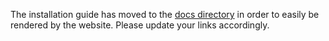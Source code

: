 The installation guide has moved to the [docs directory](docs/guides/install-from-source) in order to easily be rendered by the website. Please update your links accordingly.
